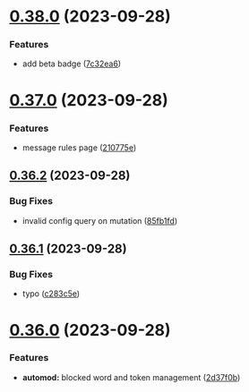# [0.38.0](https://github.com/onesoft-sudo/sudobot-dashboard/compare/v0.37.0...v0.38.0) (2023-09-28)


### Features

* add beta badge ([7c32ea6](https://github.com/onesoft-sudo/sudobot-dashboard/commit/7c32ea62802b9b7dea3441cc729538ab740b6093))



# [0.37.0](https://github.com/onesoft-sudo/sudobot-dashboard/compare/v0.36.2...v0.37.0) (2023-09-28)


### Features

* message rules page ([210775e](https://github.com/onesoft-sudo/sudobot-dashboard/commit/210775e9c025e59bb0d3d4d4c35854870e7a3e96))



## [0.36.2](https://github.com/onesoft-sudo/sudobot-dashboard/compare/v0.36.1...v0.36.2) (2023-09-28)


### Bug Fixes

* invalid config query on mutation ([85fb1fd](https://github.com/onesoft-sudo/sudobot-dashboard/commit/85fb1fd3fe36e2deef97d5f8035aa23a825a39cd))



## [0.36.1](https://github.com/onesoft-sudo/sudobot-dashboard/compare/v0.36.0...v0.36.1) (2023-09-28)


### Bug Fixes

* typo ([c283c5e](https://github.com/onesoft-sudo/sudobot-dashboard/commit/c283c5e7cf09253844a008882c1e03a487878c89))



# [0.36.0](https://github.com/onesoft-sudo/sudobot-dashboard/compare/v0.35.0...v0.36.0) (2023-09-28)


### Features

* **automod:** blocked word and token management ([2d37f0b](https://github.com/onesoft-sudo/sudobot-dashboard/commit/2d37f0b4200e7162ac7814805fac11649b66416d))




